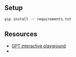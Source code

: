 ## Setup
```bash
pip install -r requirements.txt
```

## Resources
* [GPT interactive playground](https://platform.openai.com/playground/p/default-adv-tweet-classifier)
*  
